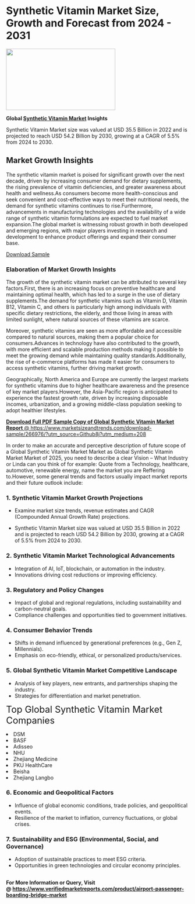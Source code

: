 <H1>Synthetic Vitamin Market Size, Growth and Forecast from 2024 - 2031</H1><img class="aligncenter size-medium wp-image-584254" src="https://thirdeyenews.in/wp-content/uploads/2024/09/Global-Market-Research-300x168.jpeg" alt="" width="300" height="168" /><p><strong>Global&nbsp;<a href="https://www.marketsizeandtrends.com/download-sample/266976/?utm_source=Github8j?utm_medium=208">Synthetic Vitamin Market</a> Insights</strong></p><p>Synthetic Vitamin Market size was valued at USD 35.5 Billion in 2022 and is projected to reach USD 54.2 Billion by 2030, growing at a CAGR of 5.5% from 2024 to 2030.</p><p><h2>Market Growth Insights</h2> <p>The synthetic vitamin market is poised for significant growth over the next decade, driven by increasing consumer demand for dietary supplements, the rising prevalence of vitamin deficiencies, and greater awareness about health and wellness.As consumers become more health-conscious and seek convenient and cost-effective ways to meet their nutritional needs, the demand for synthetic vitamins continues to rise.Furthermore, advancements in manufacturing technologies and the availability of a wide range of synthetic vitamin formulations are expected to fuel market expansion.The global market is witnessing robust growth in both developed and emerging regions, with major players investing in research and development to enhance product offerings and expand their consumer base.</p> <p><a href="#">Download Sample</a></p> <h3>Elaboration of Market Growth Insights</h3> <p>The growth of the synthetic vitamin market can be attributed to several key factors.First, there is an increasing focus on preventive healthcare and maintaining optimal health, which has led to a surge in the use of dietary supplements.The demand for synthetic vitamins such as Vitamin D, Vitamin B12, Vitamin C, and others is particularly high among individuals with specific dietary restrictions, the elderly, and those living in areas with limited sunlight, where natural sources of these vitamins are scarce.</p> <p>Moreover, synthetic vitamins are seen as more affordable and accessible compared to natural sources, making them a popular choice for consumers.Advances in technology have also contributed to the growth, with more efficient and scalable production methods making it possible to meet the growing demand while maintaining quality standards.Additionally, the rise of e-commerce platforms has made it easier for consumers to access synthetic vitamins, further driving market growth.</p> <p>Geographically, North America and Europe are currently the largest markets for synthetic vitamins due to higher healthcare awareness and the presence of key market players.However, the Asia-Pacific region is anticipated to experience the fastest growth rate, driven by increasing disposable incomes, urbanization, and a growing middle-class population seeking to adopt healthier lifestyles.</p> <p><a href="#"></p><p><span class=""><strong>Download Full PDF Sample Copy of Global Synthetic Vitamin Market Report</strong> @ <a href="https://www.marketsizeandtrends.com/download-sample/266976/?utm_source=Github8j?utm_medium=208" target="_blank">https://www.marketsizeandtrends.com/download-sample/266976/?utm_source=Github8j?utm_medium=208</a></span></p><p>In order to make an accurate and perceptive description of future scope of a Global&nbsp;Synthetic Vitamin Market Market as Global&nbsp;Synthetic Vitamin Market Market of 2025, you need to describe a clear Vision &ndash; What Industry or Linda can you think of for example: Quote from a Technology, healthcare, automotive, renewable energy, name the market you are Reffering to.However, some general trends and factors usually impact market reports and their future outlook include:</p><h3>1.&nbsp;<strong>Synthetic Vitamin Market Growth Projections</strong></h3><ul><li>Examine market size trends, revenue estimates and CAGR (Compounded Annual Growth Rate) projections.</li><li><p>Synthetic Vitamin Market size was valued at USD 35.5 Billion in 2022 and is projected to reach USD 54.2 Billion by 2030, growing at a CAGR of 5.5% from 2024 to 2030.</p></li></ul><h3>2.&nbsp;<strong>Synthetic Vitamin Market Technological Advancements</strong></h3><ul><li>Integration of AI, IoT, blockchain, or automation in the industry.</li><li>Innovations driving cost reductions or improving efficiency.</li></ul><h3>3.&nbsp;<strong>Regulatory and Policy Changes</strong></h3><ul><li>Impact of global and regional regulations, including sustainability and carbon-neutral goals.</li><li>Compliance challenges and opportunities tied to government initiatives.</li></ul><h3>4.&nbsp;<strong>Consumer Behavior Trends</strong></h3><ul><li>Shifts in demand influenced by generational preferences (e.g., Gen Z, Millennials).</li><li>Emphasis on eco-friendly, ethical, or personalized products/services.</li></ul><h3>5.&nbsp;<strong>Global Synthetic Vitamin Market Competitive Landscape</strong></h3><ul><li>Analysis of key players, new entrants, and partnerships shaping the industry.</li><li>Strategies for differentiation and market penetration.</li></ul><p data-pm-slice="1 1 []"><span style="color: inherit; font-family: inherit; font-size: 25px;">Top Global Synthetic Vitamin Market Companies</span></p><div class="" data-test-id=""><p><li>DSM</li><li> BASF</li><li> Adisseo</li><li> NHU</li><li> Zhejiang Medicine</li><li> PKU HealthCare</li><li> Beisha</li><li> Zhejiang Langbo</li></p></div><h3>6.&nbsp;<strong>Economic and Geopolitical Factors</strong></h3><ul><li>Influence of global economic conditions, trade policies, and geopolitical events.</li><li>Resilience of the market to inflation, currency fluctuations, or global crises.</li></ul><h3>7.&nbsp;<strong>Sustainability and ESG (Environmental, Social, and Governance)</strong></h3><ul><li>Adoption of sustainable practices to meet ESG criteria.</li><li>Opportunities in green technologies and circular economy principles.</li></ul><h2><strong style="font-size: 14px;">For More Information or Query, Visit @&nbsp;</strong><a style="background-color: #ffffff; font-size: 14px;" href="https://www.marketsizeandtrends.com/report/synthetic-vitamin-market/" target="_blank">https://www.verifiedmarketreports.com/product/airport-passenger-boarding-bridge-market</a></h2>
